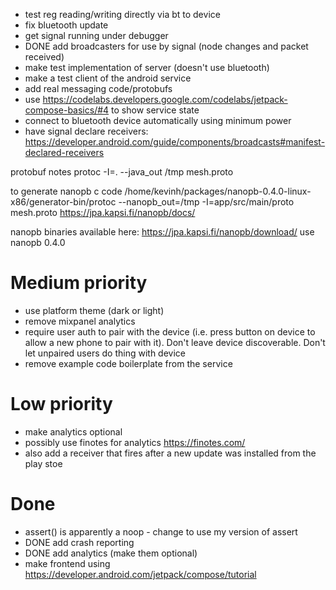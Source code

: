 
* test reg reading/writing directly via bt to device
* fix bluetooth update
* get signal running under debugger
* DONE add broadcasters for use by signal (node changes and packet received)
* make test implementation of server (doesn't use bluetooth)
* make a test client of the android service
* add real messaging code/protobufs
* use https://codelabs.developers.google.com/codelabs/jetpack-compose-basics/#4 to show service state
* connect to bluetooth device automatically using minimum power
* have signal declare receivers: https://developer.android.com/guide/components/broadcasts#manifest-declared-receivers

protobuf notes
protoc -I=. --java_out /tmp mesh.proto

to generate nanopb c code
/home/kevinh/packages/nanopb-0.4.0-linux-x86/generator-bin/protoc --nanopb_out=/tmp -I=app/src/main/proto mesh.proto 
https://jpa.kapsi.fi/nanopb/docs/

nanopb binaries available here: https://jpa.kapsi.fi/nanopb/download/ use nanopb 0.4.0

# Medium priority

* use platform theme (dark or light)
* remove mixpanel analytics
* require user auth to pair with the device (i.e. press button on device to allow a new phone to pair with it).
Don't leave device discoverable.  Don't let unpaired users do thing with device
* remove example code boilerplate from the service


# Low priority

* make analytics optional
* possibly use finotes for analytics https://finotes.com/
 * also add a receiver that fires after a new update was installed from the play stoe

# Done

* assert() is apparently a noop - change to use my version of assert
* DONE add crash reporting
* DONE add analytics (make them optional)
* make frontend using https://developer.android.com/jetpack/compose/tutorial

